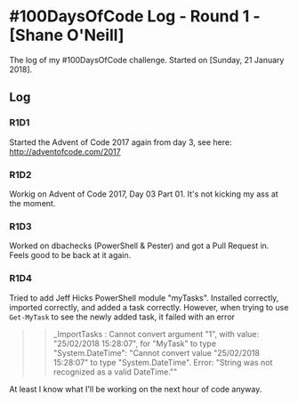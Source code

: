 # #100DaysOfCode Log - Round 1 - [Shane O'Neill]

The log of my #100DaysOfCode challenge. Started on [Sunday, 21 January 2018].

## Log

### R1D1 
Started the Advent of Code 2017 again from day 3, see here: http://adventofcode.com/2017

### R1D2
Workig on Advent of Code 2017, Day 03 Part 01. It's <sarcasm>not</sarcasm> kicking my ass at the moment.

### R1D3
Worked on dbachecks (PowerShell & Pester) and got a Pull Request in. Feels good to be back at it again.

### R1D4
Tried to add Jeff Hicks PowerShell module "myTasks".
  Installed correctly, imported correctly, and added a task correctly. However, when trying to use `Get-MyTask` to see the newly
added task, it failed with an error

>> _ImportTasks : Cannot convert argument "1", with value: "25/02/2018 15:28:07", for "MyTask" to type "System.DateTime": "Cannot convert value "25/02/2018 15:28:07" to type
"System.DateTime". Error: "String was not recognized as a valid DateTime.""

At least I know what I'll be working on the next hour of code anyway.
